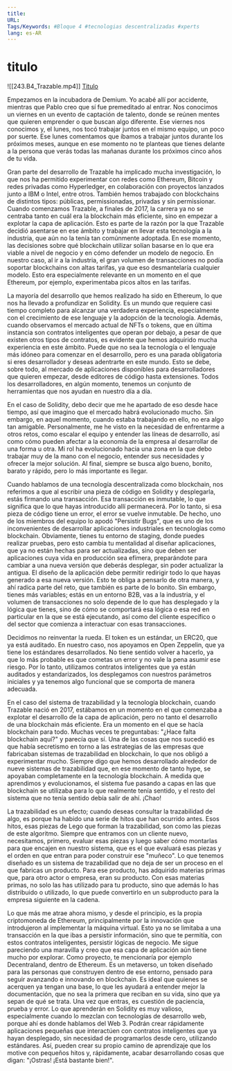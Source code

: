 ```yaml
---
title: 
URL: 
Tags/Keywords: #Bloque 4 #tecnologias descentralizadas #xperts
lang: es-AR
---
```

# titulo
![[243.B4_Trazable.mp4]]
[Titulo](URL)

Empezamos en la incubadora de Demium. Yo acabé allí por accidente, mientras que Pablo creo que sí fue premeditado al entrar. Nos conocimos un viernes en un evento de captación de talento, donde se reúnen mentes que quieren emprender o que buscan algo diferente. Ese viernes nos conocimos y, el lunes, nos tocó trabajar juntos en el mismo equipo, un poco por suerte. Ese lunes comentamos que íbamos a trabajar juntos durante los próximos meses, aunque en ese momento no te planteas que tienes delante a la persona que verás todas las mañanas durante los próximos cinco años de tu vida.

Gran parte del desarrollo de Trazable ha implicado mucha investigación, lo que nos ha permitido experimentar con redes como Ethereum, Bitcoin y redes privadas como Hyperledger, en colaboración con proyectos lanzados junto a IBM o Intel, entre otros. También hemos trabajado con blockchains de distintos tipos: públicas, permissionadas, privadas y sin permissionar. Cuando comenzamos Trazable, a finales de 2017, la carrera ya no se centraba tanto en cuál era la blockchain más eficiente, sino en empezar a explotar la capa de aplicación. Esto es parte de la razón por la que Trazable decidió asentarse en ese ámbito y trabajar en llevar esta tecnología a la industria, que aún no la tenía tan comúnmente adoptada. En ese momento, las decisiones sobre qué blockchain utilizar solían basarse en lo que era viable a nivel de negocio y en cómo defender un modelo de negocio. En nuestro caso, al ir a la industria, el gran volumen de transacciones no podía soportar blockchains con altas tarifas, ya que eso desmantelaría cualquier modelo. Esto era especialmente relevante en un momento en el que Ethereum, por ejemplo, experimentaba picos altos en las tarifas.

La mayoría del desarrollo que hemos realizado ha sido en Ethereum, lo que nos ha llevado a profundizar en Solidity. Es un mundo que requiere casi tiempo completo para alcanzar una verdadera experiencia, especialmente con el crecimiento de ese lenguaje y la adopción de la tecnología. Además, cuando observamos el mercado actual de NFTs o tokens, que en última instancia son contratos inteligentes que operan por debajo, a pesar de que existen otros tipos de contratos, es evidente que hemos adquirido mucha experiencia en este ámbito. Puede que no sea la tecnología o el lenguaje más idóneo para comenzar en el desarrollo, pero es una parada obligatoria si eres desarrollador y deseas adentrarte en este mundo. Esto se debe, sobre todo, al mercado de aplicaciones disponibles para desarrolladores que quieren empezar, desde editores de código hasta extensiones. Todos los desarrolladores, en algún momento, tenemos un conjunto de herramientas que nos ayudan en nuestro día a día.

En el caso de Solidity, debo decir que me he apartado de eso desde hace tiempo, así que imagino que el mercado habrá evolucionado mucho. Sin embargo, en aquel momento, cuando estaba trabajando en ello, no era algo tan amigable. Personalmente, me he visto en la necesidad de enfrentarme a otros retos, como escalar el equipo y entender las líneas de desarrollo, así como cómo pueden afectar a la economía de la empresa al desarrollar de una forma u otra. Mi rol ha evolucionado hacia una zona en la que debo trabajar muy de la mano con el negocio, entender sus necesidades y ofrecer la mejor solución. Al final, siempre se busca algo bueno, bonito, barato y rápido, pero lo más importante es llegar.

Cuando hablamos de una tecnología descentralizada como blockchain, nos referimos a que al escribir una pieza de código en Solidity y desplegarla, estás firmando una transacción. Esa transacción es inmutable, lo que significa que lo que hayas introducido allí permanecerá. Por lo tanto, si esa pieza de código tiene un error, el error se vuelve inmutable. De hecho, uno de los miembros del equipo lo apodó "Persistir Bugs", que es uno de los inconvenientes de desarrollar aplicaciones industriales en tecnologías como blockchain. Obviamente, tienes tu entorno de staging, donde puedes realizar pruebas, pero esto cambia tu mentalidad al diseñar aplicaciones, que ya no están hechas para ser actualizadas, sino que deben ser aplicaciones cuya vida en producción sea efímera, preparándote para cambiar a una nueva versión que deberás desplegar, sin poder actualizar la antigua. El diseño de la aplicación debe permitir redirigir todo lo que hayas generado a esa nueva versión. Esto te obliga a pensarlo de otra manera, y ahí radica parte del reto, que también es parte de lo bonito. Sin embargo, tienes más variables; estás en un entorno B2B, vas a la industria, y el volumen de transacciones no solo depende de lo que has desplegado y la lógica que tienes, sino de cómo se comportará esa lógica o esa red en particular en la que se está ejecutando, así como del cliente específico o del sector que comienza a interactuar con esas transacciones.

Decidimos no reinventar la rueda. El token es un estándar, un ERC20, que ya está auditado. En nuestro caso, nos apoyamos en Open Zeppelin, que ya tiene los estándares desarrollados. No tiene sentido volver a hacerlo, ya que lo más probable es que cometas un error y no vale la pena asumir ese riesgo. Por lo tanto, utilizamos contratos inteligentes que ya están auditados y estandarizados, los desplegamos con nuestros parámetros iniciales y ya tenemos algo funcional que se comporta de manera adecuada.

En el caso del sistema de trazabilidad y la tecnología blockchain, cuando Trazable nació en 2017, estábamos en un momento en el que comenzaba a explotar el desarrollo de la capa de aplicación, pero no tanto el desarrollo de una blockchain más eficiente. Era un momento en el que se hacía blockchain para todo. Muchas veces te preguntabas: "¿Hace falta blockchain aquí?" y parecía que sí. Una de las cosas que nos sucedió es que había secretismo en torno a las estrategias de las empresas que fabricaban sistemas de trazabilidad en blockchain, lo que nos obligó a experimentar mucho. Siempre digo que hemos desarrollado alrededor de nueve sistemas de trazabilidad que, en ese momento de tanto hype, se apoyaban completamente en la tecnología blockchain. A medida que aprendimos y evolucionamos, el sistema fue pasando a capas en las que blockchain se utilizaba para lo que realmente tenía sentido, y el resto del sistema que no tenía sentido debía salir de ahí. ¡Chao!

La trazabilidad es un efecto; cuando deseas consultar la trazabilidad de algo, es porque ha habido una serie de hitos que han ocurrido antes. Esos hitos, esas piezas de Lego que forman la trazabilidad, son como las piezas de este algoritmo. Siempre que entramos con un cliente nuevo, necesitamos, primero, evaluar esas piezas y luego saber cómo montarlas para que encajen en nuestro sistema, que es el que evaluará esas piezas y el orden en que entran para poder construir ese "muñeco". Lo que tenemos diseñado es un sistema de trazabilidad que no deja de ser un proceso en el que fabricas un producto. Para ese producto, has adquirido materias primas que, para otro actor o empresa, eran su producto. Con esas materias primas, no solo las has utilizado para tu producto, sino que además lo has distribuido o utilizado, lo que puede convertirlo en un subproducto para la empresa siguiente en la cadena.

Lo que más me atrae ahora mismo, y desde el principio, es la propia criptomoneda de Ethereum, principalmente por la innovación que introdujeron al implementar la máquina virtual. Esto ya no se limitaba a una transacción en la que ibas a persistir información, sino que te permitía, con estos contratos inteligentes, persistir lógicas de negocio. Me sigue pareciendo una maravilla y creo que esa capa de aplicación aún tiene mucho por explorar. Como proyecto, te mencionaría por ejemplo Decentraland, dentro de Ethereum. Es un metaverso, un token diseñado para las personas que construyen dentro de ese entorno, pensado para seguir avanzando e innovando en blockchain. Es ideal que quienes se acerquen ya tengan una base, lo que les ayudará a entender mejor la documentación, que no sea la primera que reciban en su vida, sino que ya sepan de qué se trata. Una vez que entras, es cuestión de paciencia, prueba y error. Lo que aprenderán en Solidity es muy valioso, especialmente cuando lo mezclan con tecnologías de desarrollo web, porque ahí es donde hablamos del Web 3. Podrán crear rápidamente aplicaciones pequeñas que interactúen con contratos inteligentes que ya hayan desplegado, sin necesidad de programarlos desde cero, utilizando estándares. Así, pueden crear su propio camino de aprendizaje que los motive con pequeños hitos y, rápidamente, acabar desarrollando cosas que digan: "¡Ostras! ¡Está bastante bien!".
